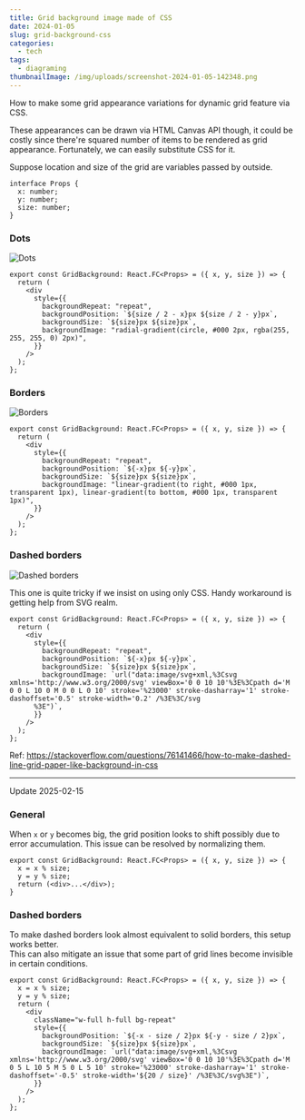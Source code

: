 ```yaml
---
title: Grid background image made of CSS
date: 2024-01-05
slug: grid-background-css
categories:
  - tech
tags:
  - diagraming
thumbnailImage: /img/uploads/screenshot-2024-01-05-142348.png
---
```

How to make some grid appearance variations for dynamic grid feature via CSS.

<!--more-->

These appearances can be drawn via HTML Canvas API though, it could be costly since there're squared number of items to be rendered as grid appearance. Fortunately, we can easily substitute CSS for it.

Suppose location and size of the grid are variables passed by outside.

```tsx
interface Props {
  x: number;
  y: number;
  size: number;
}
```

### Dots

![Dots](/img/uploads/screenshot-2024-01-05-143221.png)

```tsx
export const GridBackground: React.FC<Props> = ({ x, y, size }) => {
  return (
    <div
      style={{
        backgroundRepeat: "repeat",
        backgroundPosition: `${size / 2 - x}px ${size / 2 - y}px`,
        backgroundSize: `${size}px ${size}px`,
        backgroundImage: "radial-gradient(circle, #000 2px, rgba(255, 255, 255, 0) 2px)",
      }}
    />
  );
};
```

### Borders

![Borders](/img/uploads/screenshot-2024-01-05-143138.png)

```tsx
export const GridBackground: React.FC<Props> = ({ x, y, size }) => {
  return (
    <div
      style={{
        backgroundRepeat: "repeat",
        backgroundPosition: `${-x}px ${-y}px`,
        backgroundSize: `${size}px ${size}px`,
        backgroundImage: "linear-gradient(to right, #000 1px, transparent 1px), linear-gradient(to bottom, #000 1px, transparent 1px)",
      }}
    />
  );
};
```

### Dashed borders

![Dashed borders](/img/uploads/screenshot-2024-01-05-142348.png)

This one is quite tricky if we insist on using only CSS. Handy workaround is getting help from SVG realm.

```tsx
export const GridBackground: React.FC<Props> = ({ x, y, size }) => {
  return (
    <div
      style={{
        backgroundRepeat: "repeat",
        backgroundPosition: `${-x}px ${-y}px`,
        backgroundSize: `${size}px ${size}px`,
        backgroundImage: `url("data:image/svg+xml,%3Csvg xmlns='http://www.w3.org/2000/svg' viewBox='0 0 10 10'%3E%3Cpath d='M 0 0 L 10 0 M 0 0 L 0 10' stroke='%23000' stroke-dasharray='1' stroke-dashoffset='0.5' stroke-width='0.2' /%3E%3C/svg
      %3E")`,
      }}
    />
  );
};
```

Ref: https://stackoverflow.com/questions/76141466/how-to-make-dashed-line-grid-paper-like-background-in-css

---

Update 2025-02-15

### General
When `x` or `y` becomes big, the grid position looks to shift possibly due to error accumulation. This issue can be resolved by normalizing them.

```tsx
export const GridBackground: React.FC<Props> = ({ x, y, size }) => {
  x = x % size;
  y = y % size;
  return (<div>...</div>);
}
```

### Dashed borders
To make dashed borders look almost equivalent to solid borders, this setup works better.  
This can also mitigate an issue that some part of grid lines become invisible in certain conditions.

```tsx
export const GridBackground: React.FC<Props> = ({ x, y, size }) => {
  x = x % size;
  y = y % size;
  return (
    <div
      className="w-full h-full bg-repeat"
      style={{
        backgroundPosition: `${-x - size / 2}px ${-y - size / 2}px`,
        backgroundSize: `${size}px ${size}px`,
        backgroundImage: `url("data:image/svg+xml,%3Csvg xmlns='http://www.w3.org/2000/svg' viewBox='0 0 10 10'%3E%3Cpath d='M 0 5 L 10 5 M 5 0 L 5 10' stroke='%23000' stroke-dasharray='1' stroke-dashoffset='-0.5' stroke-width='${20 / size}' /%3E%3C/svg%3E")`,
      }}
    />
  );
};
```
